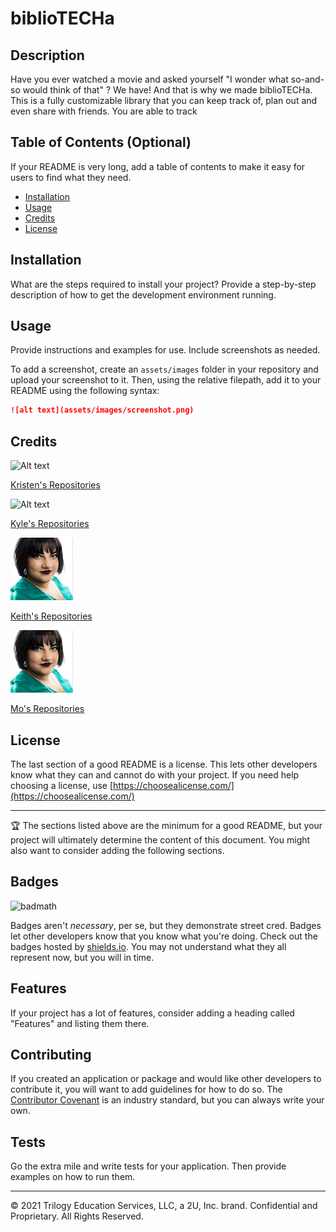 # biblioTECHa

## Description 

Have you ever watched a movie and asked yourself "I wonder what so-and-so would think of that" ? We have! And that is why we made biblioTECHa. This is a fully customizable library that you can keep track of, plan out and even share with friends. You are able to track 


## Table of Contents (Optional)

If your README is very long, add a table of contents to make it easy for users to find what they need.

* [Installation](#installation)
* [Usage](#usage)
* [Credits](#credits)
* [License](#license)


## Installation

What are the steps required to install your project? Provide a step-by-step description of how to get the development environment running.


## Usage 

Provide instructions and examples for use. Include screenshots as needed. 

To add a screenshot, create an `assets/images` folder in your repository and upload your screenshot to it. Then, using the relative filepath, add it to your README using the following syntax:

```md
![alt text](assets/images/screenshot.png)
```


## Credits

![Alt text](./Assets/images/Kyle.jpeg?raw=true "Kristen Picard")

[Kristen's Repositories](https://github.com/kristenpicard)

![Alt text](./Assets/images/Kyle.jpeg?raw=true "Kyle Euman")

[Kyle's Repositories](https://github.com/KyleEuman)

![Alt text](./Assets/images/Mo.png?raw=true "Keith Tatad")

[Keith's Repositories](https://github.com/ktatad)

![Alt text](./Assets/images/Mo.png?raw=true "Mo Ager")

[Mo's Repositories](https://github.com/moagermo)


## License

The last section of a good README is a license. This lets other developers know what they can and cannot do with your project. If you need help choosing a license, use [https://choosealicense.com/](https://choosealicense.com/)


---

🏆 The sections listed above are the minimum for a good README, but your project will ultimately determine the content of this document. You might also want to consider adding the following sections.

## Badges

![badmath](https://img.shields.io/github/languages/top/nielsenjared/badmath)

Badges aren't _necessary_, per se, but they demonstrate street cred. Badges let other developers know that you know what you're doing. Check out the badges hosted by [shields.io](https://shields.io/). You may not understand what they all represent now, but you will in time.

## Features

If your project has a lot of features, consider adding a heading called "Features" and listing them there.

## Contributing

If you created an application or package and would like other developers to contribute it, you will want to add guidelines for how to do so. The [Contributor Covenant](https://www.contributor-covenant.org/) is an industry standard, but you can always write your own.

## Tests

Go the extra mile and write tests for your application. Then provide examples on how to run them.

---

© 2021 Trilogy Education Services, LLC, a 2U, Inc. brand. Confidential and Proprietary. All Rights Reserved.